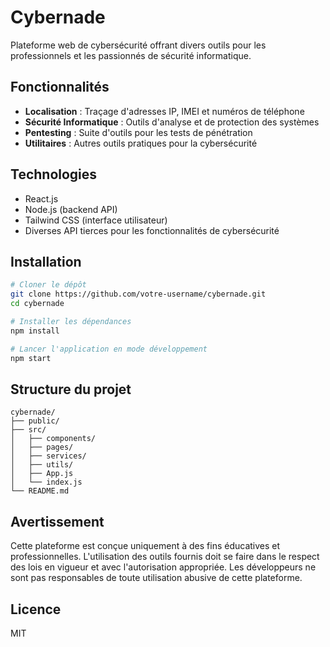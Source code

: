 # Cybernade

Plateforme web de cybersécurité offrant divers outils pour les professionnels et les passionnés de sécurité informatique.

## Fonctionnalités

- **Localisation** : Traçage d'adresses IP, IMEI et numéros de téléphone
- **Sécurité Informatique** : Outils d'analyse et de protection des systèmes
- **Pentesting** : Suite d'outils pour les tests de pénétration
- **Utilitaires** : Autres outils pratiques pour la cybersécurité

## Technologies

- React.js
- Node.js (backend API)
- Tailwind CSS (interface utilisateur)
- Diverses API tierces pour les fonctionnalités de cybersécurité

## Installation

```bash
# Cloner le dépôt
git clone https://github.com/votre-username/cybernade.git
cd cybernade

# Installer les dépendances
npm install

# Lancer l'application en mode développement
npm start
```

## Structure du projet

```
cybernade/
├── public/
├── src/
│   ├── components/
│   ├── pages/
│   ├── services/
│   ├── utils/
│   ├── App.js
│   └── index.js
└── README.md
```

## Avertissement

Cette plateforme est conçue uniquement à des fins éducatives et professionnelles. L'utilisation des outils fournis doit se faire dans le respect des lois en vigueur et avec l'autorisation appropriée. Les développeurs ne sont pas responsables de toute utilisation abusive de cette plateforme.

## Licence

MIT 